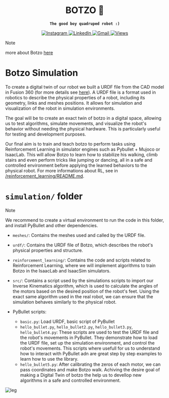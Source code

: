 <div align="center">
<h1>BOTZO 🐾</h1>

**`The good boy quadruped robot :)`**

<p align="center">
    <a href="https://www.instagram.com/botzo.ie/" target="_blank" rel="noopener noreferrer">
        <img alt="Instagram" src="https://img.shields.io/badge/Instagram-%232C3454.svg?style=for-the-badge&logo=Instagram&logoColor=white" />
    </a>
    <a href="" target="_blank" rel="noopener noreferrer">
        <img alt="LinkedIn" src="https://img.shields.io/badge/Youtube-%232C3454.svg?style=for-the-badge&logo=Youtube&logoColor=white" />
    </a>
    <a href="mailto:botzoteam@gmail.com">
        <img alt="Gmail" src="https://img.shields.io/badge/Gmail-2c3454?style=for-the-badge&logo=gmail&logoColor=white" />
    </a>
    <a href="">
        <img alt="Views" src="https://komarev.com/ghpvc/?username=botzo&color=blue&style=for-the-badge&abbreviated=true" />
    </a>

</p>

</div>

> [!NOTE]
> more about Botzo [here](https://github.com/IERoboticsAILab/botzo)

# Botzo Simulation

To create a digital twin of our robot we built a URDF file from the CAD model in Fusion 360 (for more details see [here](https://github.com/IERoboticsAILab/botzo/tree/main/CAD_files/URDF%20file)). A URDF file is a format used in robotics to describe the physical properties of a robot, including its geometry, links and meshes positions. It allows for simulation and visualization of the robot in simulation environments.

The goal will be to create an exact twin of botzo in a digital space, allowing us to test algorithms, simulate movements, and visualize the robot's behavior without needing the physical hardware. This is particularly useful for testing and development purposes.

Our final aim is to train and teach botzo to perform tasks using Reinforcement Learning in simulator engines such as Pybullet + Mujoco or IsaacLab. This will allow Botzo to learn how to stabilize his walking, climb stairs and even perform tricks like jumping or dancing, all in a safe and controlled environment before applying the learned behaviors to the physical robot. For more informations about RL, see in [/reinforcement_learning/README.md](https://github.com/IERoboticsAILab/botzo/tree/main/simulation/reinforcement_learning).

# `simulation/` folder

> [!NOTE]
> We recommend to create a virtual environment to run the code in this folder, and install PyBullet and other dependencies.

- `meshes/`: Contains the meshes used and called by the URDF file.
- `urdf/`: Contains the URDF file of Botzo, which describes the robot's physical properties and structure.
- `reinforcement_learning/`: Contains the code and scripts related to Reinforcement Learning, where we will implement algorithms to train Botzo in the IsaacLab and IsaacSim simulators.
- `src/`: Contains a script used by the simulations scripts to import our Inverse Kinematics algorithm, which is used to calculate the angles of the motors based on the desired position of the robot's feet. Using the exact same algorithm used in the real robot, we can ensure that the simulation behaves similarly to the physical robot.

- PyBullet scripts:
    - `basic.py`: Load URDF, basic script of PyBullet
    - `hello_bullet.py`, `hello_bullet2.py`, `hello_bullet3.py`, `hello_bullet4.py`: These scripts are used to test the URDF file and the robot's movements in PyBullet. They demonstrate how to load the URDF file, set up the simulation environment, and control the robot's movements. This scripts where usefull for us to understand how to interact with PyBullet adn are great step by step examples to learn how to use the library.
    - `hello_bullet5.py`: After calibrating the zeros of each motor, we can pass coordinates and make Botzo walk. Achiving the desire goal of making a Digital Twin of botzo the help us to devellop new algorithms in a safe and controlled environment.

![leg](https://github.com/IERoboticsAILab/botzo/blob/main/media_assests/pybullet_digitaltwin.gif)